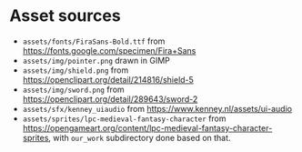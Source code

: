 # Asset sources

* `assets/fonts/FiraSans-Bold.ttf` from <https://fonts.google.com/specimen/Fira+Sans>
* `assets/img/pointer.png` drawn in GIMP
* `assets/img/shield.png` from <https://openclipart.org/detail/214816/shield-5>
* `assets/img/sword.png` from <https://openclipart.org/detail/289643/sword-2>
* `assets/sfx/kenney_uiaudio` from <https://www.kenney.nl/assets/ui-audio>
* `assets/sprites/lpc-medieval-fantasy-character` from
  <https://opengameart.org/content/lpc-medieval-fantasy-character-sprites>,
  with `our_work` subdirectory done based on that.
